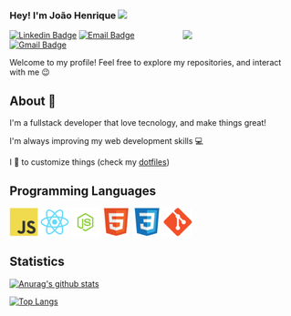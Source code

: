 ### Hey! I'm João Henrique <img src="https://github.com/TheDudeThatCode/TheDudeThatCode/blob/master/Assets/Hi.gif" width="29px">

<img align='right' src='https://user-images.githubusercontent.com/5713670/87202985-820dcb80-c2b6-11ea-9f56-7ec461c497c3.gif' width='200"'>

[![Linkedin Badge](https://img.shields.io/badge/-joãohenrique-blue?style=flat-square&logo=Linkedin&logoColor=white&link=https://www.linkedin.com/in/jo%C3%A3o-henrique-563b371a7/)](https://www.linkedin.com/in/jo%C3%A3o-henrique-563b371a7/)
[![Email Badge](https://img.shields.io/badge/-joaohenrique.hs@hotmail.com-03a57a?style=flat-square&logo=Gmail&logoColor=white&link=mailto:joaohenrique.hs@hotmail.com)](mailto:joaohenrique.hs@hotmail.com)
[![Gmail Badge](https://img.shields.io/badge/-joaohenriquehs2002@gmail.com-c14438?style=flat-square&logo=Gmail&logoColor=white&link=mailto:joaohenriquehs2002@gmail.com)](mailto:joaohenriquehs2002@gmail.com)

Welcome to my profile! Feel free to explore my repositories, and interact with me 😉

## About 🧐

I'm a fullstack developer that love tecnology, and make things great!

I'm always improving my web development skills 💻

I 💖 to customize things (check my [dotfiles](https://github.com/joaohenrique-hs/dotfiles))

## Programming Languages


<img src = 'https://github.com/joaohenrique-hs/joaohenrique-hs/blob/master/assets/logos/js.svg' width='50'/> <img src = 
'https://github.com/joaohenrique-hs/joaohenrique-hs/blob/master/assets/logos/react.png' width='50'/> <img src = 
'https://github.com/joaohenrique-hs/joaohenrique-hs/blob/master/assets/logos/node.webp' width='50'/> <img src = 
'https://github.com/joaohenrique-hs/joaohenrique-hs/blob/master/assets/logos/html.svg' width='50'/> <img src = 
'https://github.com/joaohenrique-hs/joaohenrique-hs/blob/master/assets/logos/css.svg' width='50'/> <img src = 
'https://github.com/joaohenrique-hs/joaohenrique-hs/blob/master/assets/logos/git.svg' width='50'/>

## Statistics

[![Anurag's github stats](https://github-readme-stats.vercel.app/api?username=joaohenrique-hs&show_icons=true&theme=tokyonight)](https://github.com/anuraghazra/github-readme-stats)

[![Top Langs](https://github-readme-stats.vercel.app/api/top-langs/?username=joaohenrique-hs&hide=shell&theme=tokyonight&layout=compact)](https://github.com/anuraghazra/github-readme-stats)
<!--
**joaohenrique-hs/joaohenrique-hs** is a ✨ _special_ ✨ repository because its `README.md` (this file) appears on your GitHub profile.


